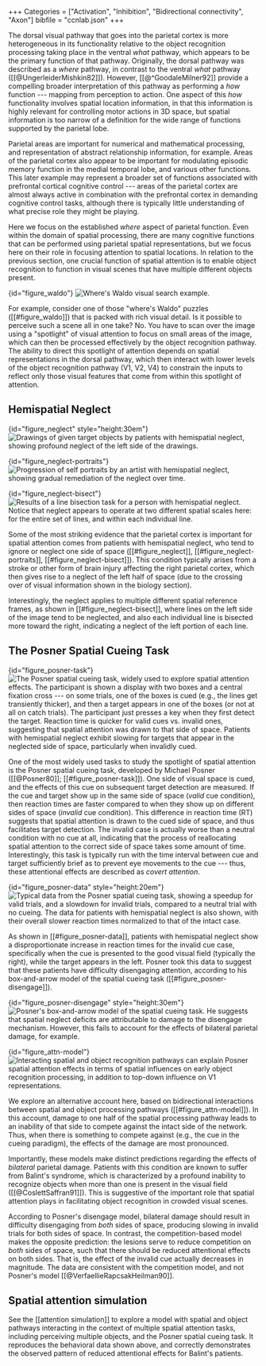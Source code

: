 +++
Categories = ["Activation", "Inhibition", "Bidirectional connectivity", "Axon"]
bibfile = "ccnlab.json"
+++

The dorsal visual pathway that goes into the parietal cortex is more heterogeneous in its functionality relative to the object recognition processing taking place in the ventral *what* pathway, which appears to be the primary function of that pathway. Originally, the dorsal pathway was described as a *where* pathway, in contrast to the ventral *what* pathway ([[@UngerleiderMishkin82]]). However, [[@^GoodaleMilner92]] provide a compelling broader interpretation of this pathway as performing a *how* function --- mapping from perception to action. One aspect of this *how* functionality involves spatial location information, in that this information is highly relevant for controlling motor actions in 3D space, but spatial information is too narrow of a definition for the wide range of functions supported by the parietal lobe.

Parietal areas are important for numerical and mathematical processing, and representation of abstract relationship information, for example. Areas of the parietal cortex also appear to be important for modulating episodic memory function in the medial temporal lobe, and various other functions. This later example may represent a broader set of functions associated with prefrontal cortical cognitive control --- areas of the parietal cortex are almost always active in combination with the prefrontal cortex in demanding cognitive control tasks, although there is typically little understanding of what precise role they might be playing.

Here we focus on the established _where_ aspect of parietal function. Even within the domain of spatial processing, there are many cognitive functions that can be performed using parietal spatial representations, but we focus here on their role in focusing attention to spatial locations. In relation to the previous section, one crucial function of spatial attention is to enable object recognition to function in visual scenes that have multiple different objects present.

{id="figure_waldo"}
![Where's Waldo visual search example.](media/fig_wheres_waldo.jpg)

For example, consider one of those "where's Waldo" puzzles ([[#figure_waldo]]) that is packed with rich visual detail. Is it possible to perceive such a scene all in one take? No. You have to scan over the image using a "spotlight" of visual attention to focus on small areas of the image, which can then be processed effectively by the object recognition pathway. The ability to direct this spotlight of attention depends on spatial representations in the dorsal pathway, which then interact with lower levels of the object recognition pathway (V1, V2, V4) to constrain the inputs to reflect only those visual features that come from within this spotlight of attention.

## Hemispatial Neglect

{id="figure_neglect" style="height:30em"}
![Drawings of given target objects by patients with hemispatial neglect, showing profound neglect of the left side of the drawings.](media/fig_neglect_drawings.png)

{id="figure_neglect-portraits"}
![Progression of self portraits by an artist with hemispatial neglect, showing gradual remediation of the neglect over time.](media/fig_neglect_portrait.jpg)

{id="figure_neglect-bisect"}
![Results of a line bisection task for a person with hemispatial neglect. Notice that neglect appears to operate at two different spatial scales here: for the entire set of lines, and within each individual line.](media/fig_neglect_line_bisect.png)

Some of the most striking evidence that the parietal cortex is important for spatial attention comes from patients with hemispatial neglect, who tend to ignore or neglect one side of space ([[#figure_neglect]], [[#figure_neglect-portraits]], [[#figure_neglect-bisect]]). This condition typically arises from a stroke or other form of brain injury affecting the right parietal cortex, which then gives rise to a neglect of the left half of space (due to the crossing over of visual information shown in the biology section). 

Interestingly, the neglect applies to multiple different spatial reference frames, as shown in [[#figure_neglect-bisect]], where lines on the left side of the image tend to be neglected, and also each individual line is bisected more toward the right, indicating a neglect of the left portion of each line.

## The Posner Spatial Cueing Task

{id="figure_posner-task"}
![The Posner spatial cueing task, widely used to explore spatial attention effects. The participant is shown a display with two boxes and a central fixation cross --- on some trials, one of the boxes is cued (e.g., the lines get transiently thicker), and then a target appears in one of the boxes (or not at all on catch trials). The participant just presses a key when they first detect the target. Reaction time is quicker for valid cues vs. invalid ones, suggesting that spatial attention was drawn to that side of space. Patients with hemispatial neglect exhibit slowing for targets that appear in the neglected side of space, particularly when invalidly cued.](media/fig_posner_task.png)

One of the most widely used tasks to study the spotlight of spatial attention is the Posner spatial cueing task, developed by Michael Posner ([[@Posner80]]; [[#figure_posner-task]]). One side of visual space is cued, and the effects of this cue on subsequent target detection are measured. If the cue and target show up in the same side of space (*valid* cue condition), then reaction times are faster compared to when they show up on different sides of space (*invalid* cue condition). This difference in reaction time (RT) suggests that spatial attention is drawn to the cued side of space, and thus facilitates target detection. The invalid case is actually worse than a neutral condition with no cue at all, indicating that the process of reallocating spatial attention to the correct side of space takes some amount of time. Interestingly, this task is typically run with the time interval between cue and target sufficiently brief as to prevent eye movements to the cue --- thus, these attentional effects are described as *covert attention*.

{id="figure_posner-data" style="height:20em"}
![Typical data from the Posner spatial cueing task, showing a speedup for valid trials, and a slowdown for invalid trials, compared to a neutral trial with no cueing. The data for patients with hemispatial neglect is also shown, with their overall slower reaction times normalized to that of the intact case.](media/fig_posner_graph.png)

As shown in [[#figure_posner-data]], patients with hemispatial neglect show a disproportionate increase in reaction times for the invalid cue case, specifically when the cue is presented to the good visual field (typically the right), while the target appears in the left. Posner took this data to suggest that these patients have difficulty disengaging attention, according to his box-and-arrow model of the spatial cueing task ([[#figure_posner-disengage]]).

{id="figure_posner-disengage" style="height:30em"}
![Posner's box-and-arrow model of the spatial cueing task. He suggests that spatial neglect deficits are attributable to damage to the disengage mechanism. However, this fails to account for the effects of bilateral parietal damage, for example.](media/fig_posner_disengage_mech.png)

{id="figure_attn-model"}
![Interacting spatial and object recognition pathways can explain Posner spatial attention effects in terms of spatial influences on early object recognition processing, in addition to top-down influence on V1 representations.](media/fig_spat_attn_lateral.png)

We explore an alternative account here, based on bidirectional interactions between spatial and object processing pathways ([[#figure_attn-model]]). In this account, damage to one half of the spatial processing pathway leads to an inability of that side to compete against the intact side of the network. Thus, when there is something to compete against (e.g., the cue in the cueing paradigm), the effects of the damage are most pronounced.

Importantly, these models make distinct predictions regarding the effects of *bilateral* parietal damage. Patients with this condition are known to suffer from Balint's syndrome, which is characterized by a profound inability to recognize objects when more than one is present in the visual field ([[@CoslettSaffran91]]). This is suggestive of the important role that spatial attention plays in facilitating object recognition in crowded visual scenes.

According to Posner's disengage model, bilateral damage should result in difficulty disengaging from *both* sides of space, producing slowing in invalid trials for both sides of space. In contrast, the competition-based model makes the opposite prediction: the lesions serve to reduce competition on *both* sides of space, such that there should be reduced attentional effects on both sides. That is, the effect of the invalid cue actually decreases in magnitude. The data are consistent with the competition model, and not Posner's model [[@VerfaellieRapcsakHeilman90]].

## Spatial attention simulation

See the [[attention simulation]] to explore a model with spatial and object pathways interacting in the context of multiple spatial attention tasks, including perceiving multiple objects, and the Posner spatial cueing task. It reproduces the behavioral data shown above, and correctly demonstrates the observed pattern of reduced attentional effects for Balint's patients.


